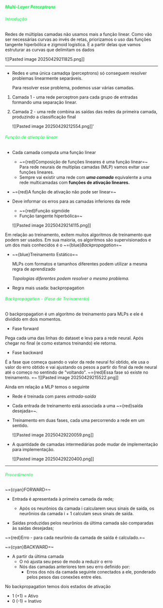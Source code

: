 
#####                                                          <span style="color:rgb(0, 255, 64)">Multi-Layer Perceptrons</span>

###### <span style="color:rgb(0, 255, 64)">Introdução</span>

Redes de múltiplas camadas não usamos mais a função linear. Como vão ser necessárias curvas ao invés de retas, priorizamos o uso das funções tangente hiperbólica e zigmoid logística. É a partir delas que vamos estruturar as curvas que delimitam os dados

![[Pasted image 20250429211825.png]]

---

-  Redes e uma única camadqa (perceptrons) só conseguem resolver problemas linearmente  separáveis. 

	Para resolver esse problema, podemos usar várias camadas. 

1. Camada 1 - uma rede perceptron para cada grupo de entradas formando uma separação linear.
2.  Camada 2 - uma rede combina as saídas das redes da primeira camada, produzindo a classificação final
	
	![[Pasted image 20250429212554.png]]'

###### <span style="color:rgb(0, 255, 64)">Função de ativação linear</span>

-  Cada camada computa uma função linear
	-  ~={red}Composição de funções lineares é uma função linear=~
			Para rede neurais de multiplas camadas (MLP) vamos evitar usar funções lineares.
	-  Sempre vai existir uma rede com ***uma camada*** equivalente a uma rede multicamadas com **funções de ativação lineares.**

-  ~={red}A função de ativação não pode ser linear=~
-  Deve informar os erros para as camadas inferiores da rede
	-  ~={red}Função sigmóide
	-  Função tangente hiperbólica=~

	![[Pasted image 20250429214115.png]]

Em relação ao treinamento, exitem muitos algoritmos de treinamento que podem ser usados. Em sua maioria, os algoritmos são supervisionados e um dos mais conhecidos é o ~={blue}_Backpropagation_=~

-  ~={blue}Treinamento Estático=~

	MLPs com formatos e tamanhos diferentes podem utilizar a mesma regra de aprendizado

	*Topologias diferentes podem resolver o mesmo problema.* 

-  Regra mais usada: backpropagation

###### <span style="color:rgb(0, 255, 64)">Backpropagation - (Fase de Treinamento)</span>

O backpropagation é um algoritmo de treinamento para MLPs e ele é dividido em dois momentos.

-  Fase forward 

Pega cada uma das linhas do dataset e leva para a rede neural. Após chegar no final (e como estamos treinando) ele retorna. 

-  Fase backward

É a fase que começa quando o valor da rede neural foi obtido, ele usa o valor do erro obtido e vai ajustando os pesos a partir do final da rede neural até o começo no sentindo de "voltando". ~={red}Essa fase só existe no treinamento.
=~
![[Pasted image 20250429215522.png]]

Ainda em relação a MLP temos o seguinte

-  Rede é treinada com pares *entrada-saída*
-  Cada entrada de treinamento está associada a uma ~={red}saída desejada=~.
-  Treinamento em duas fases, cada uma percorrendo a rede em um sentido.

	![[Pasted image 20250429220059.png]]

-  A quantidade de camadas intermediárias pode mudar de implementação para implementação.

	![[Pasted image 20250429220400.png]]

---
###### <span style="color:rgb(0, 255, 64)">Procedimento</span>

~={cyan}FORWARD=~

- Entrada é apresentada à primeira camada da rede;
	-  Após os neurônios da camada i calcularem seus sinais de saída, os neurônios da camada i + 1 calculam seus sinais de saída.

- Saidas produzidas pelos neurônios da última camada são comparadas às saídas desejadas;

~={red}Erro - para cada neurônio da camada de saída é calculado.=~

~={cyan}BACKWARD=~

- A partir da última camada
	-  O nó ajusta seu peso de modo a reduzir o erro
	-  Nós das camadas anteriores tem seu erro definido por:
		- Erros dos nós da camada seguinte conectados a ele, ponderado pelos pesos das conexões entre eles.

No backpropagation temos dois estados de ativação

-  1 (+1) = Ativo
-  0 (-1) = Inativo




























